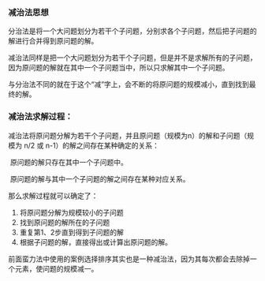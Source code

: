 ### 减治法思想

​	分治法是将一个大问题划分为若干个子问题，分别求各个子问题，然后把子问题的解进行合并得到原问题的解。

​	减治法同样是把一个大问题划分为若干个子问题，但是并不是求解所有的子问题，因为原问题的解就在其中一个子问题当中，所以只求解其中一个子问题。

​	与分治法不同的就在于这个“减”字上，会不断的将原问题的规模减小，直到找到最终的解。

### 减治法求解过程：

​	减治法将原问题分解为若干个子问题，并且原问题（规模为n）的解和子问题（规模为 n/2 或 n-1）的解之间存在某种确定的关系：

​	原问题的解只存在其中一个子问题中。

​	原问题的解与其中一个子问题的解之间存在某种对应关系。

那么求解过程就可以确定了：

1. 将原问题分解为规模较小的子问题
2. 找到原问题的解所在的子问题
3. 重复第1、2步直到得到子问题的解
4. 根据子问题的解，直接得出或计算出原问题的解。



​	前面蛮力法中使用的案例选择排序其实也是一种减治法，因为其每次都会去除掉一个元素，使问题的规模减一。



